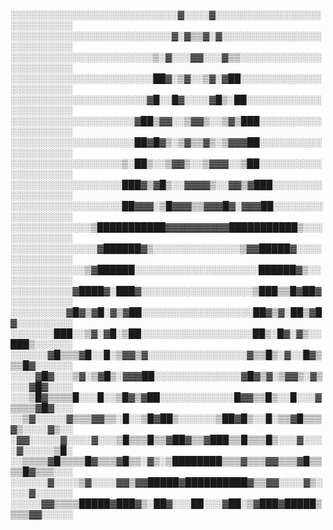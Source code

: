 ░░░░░░░░░░░░░░░░░░░░░░░░░░░▓░░░░▓░░░░░░░░░░░░░░░░░░░░░░░░░░░
░░░░░░░░░░░░░░░░░░░░░░░░░░▓░▓▒▒▓░▓░░░░░░░░░░░░░░░░░░░░░░░░░░
░░░░░░░░░░░░░░░░░░░░░░░▒░▓░░░▓▓░░░▓▒▒░░░░░░░░░░░░░░░░░░░░░░░
░░░░░░░░░░░░░░░░░░░░░░░██▓░▒▓░░▒▓░▓██░░░░░░░░░░░░░░░░░░░░░░░
░░░░░░░░░░░░░░░░░░░░░░▓█░░█▓░░░░▓█▒░██░░░░░░░░░░░░░░░░░░░░░░
░░░░░░░░░░░░░░░░░░░░▓██▒▓▓░░▒▓▓▒░░▒▓▒███░░░░░░░░░░░░░░░░░░░░
░░░░░░░░░░░░░░░░░░░░██▓█▓▒░▒▓▒▒▓▒░▒▓▓▓██░░░░░░░░░░░░░░░░░░░░
░░░░░░░░░░░░░░░░░░▒░██▒░░▒▓▓▒░░▒▓▓▓░░▒██░░░░░░░░░░░░░░░░░░░░
░░░░░░░░░░░░░░░░░░███▓▒▓█▒░░▓▓▓▓▒░░▓▓▒▓███░░░░░░░░░░░░░░░░░░
░░░░░░░░░░░░░░░░░░██▓▓▓░▒█▓▓▓▒▒▓▓▓█▓░▓▓▓██░░░░░░░░░░░░░░░░░░
░░░░░░░░░░░░░▒███████████▓▓▓▓▓▓▓▓▓▓███████████▒░░░░░░░░░░░░░
░░░░░░░░░░░░░░▓██████▓▒░░░░░░░░░░░░░░▒▓▓█████▓░░░░░░░░░░░░░░
░░░░░░░░░░░░▒▓██████░░░░░░░░░░░░░░░░░░░░██████▓▒░░░░░░░░░░░░
░░░░░░░░░░▓████▓░███▓░░░░░░░░░░░░░░░░░░▒███▒▒█▓██▓░░░░░░░░░░
░░░░░░░░░▓█▓▒▓█░▓▒▓██░░░░░░░░░░░░░░░░░░██▓▒▓░██▒▓█▓░░░░░░░░░
░░░░░░░███░░▒▓░▓█░▒██░░░░░░░░░░░░░░░░░░██▒░█▓░▓▒░░███▒░░░░░░
░░░░░░▓█▒▒▒▓█░░█░▒▓▓▒▓░░░░░░░░░░░░░░░░▓▒▒█▒░▓░░█▓▒▒▒█▓░░░░░░
░░░░▓█▓░░░▒▓░▒▓█▒░▓▓▓██░░░░░░░░░░░░░░▓█▓▒▓░▒▓▓▒░▓▒░░░▓█▓░░░░
░░░▒█▓▒▒▒▒█░░░█░░▒█▓▒▓██░░░░░░░░░░░░█▓▓▒▒█▒░░█░░░▓▒▒▒▒▓█▓░░░
░░▒▓░░░░░▓▒▒▒▓▓▒▒░█░░▒█▓██▒░░░░░░▒██▓█▒░░█░▒▒▓█▒▒▒▓▒░░░░▓▒░░
░▓▓░░░░░▓░░░░▓░░░▒█▒▒▒█▒▒▓██▓▒▒▓███▒▒█▒▒▒█▒░░░▓░░░░▓░░░░░▒█░
░░▒▒▒▒▓█▒▒▒▒█▓▒▒▒▓█▒▒░▓▒░▒████████▒▒▒▓▒▒▒▓▓▒▒▒▓█▒▒▒▒█▓▒▒▒░░░
░░░░░░▓░░░░▒▓░░░░▓▓▒▓▓█████▓██████████▓▒▒▓▓░░░░▓▒░░░░▓░░░░░░
░░░░░▓▓▒▒▒▒█████▓███▓▒░██▓░░░██░░░▓██░▒▓███▓█████▒▒▒▒▓▓░░░░░

<!---
ParabolicNet/ParabolicNet is a ✨ special ✨ repository because its `README.md` (this file) appears on your GitHub profile.
You can click the Preview link to take a look at your changes.
--->
